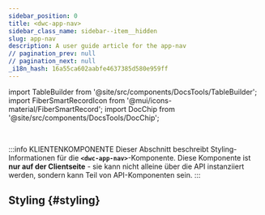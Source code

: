 ```yaml
---
sidebar_position: 0
title: <dwc-app-nav>
sidebar_class_name: sidebar--item__hidden
slug: app-nav
description: A user guide article for the app-nav
// pagination_prev: null
// pagination_next: null
_i18n_hash: 16a55ca602aabfe4637385d580e959ff
---
```

import TableBuilder from '@site/src/components/DocsTools/TableBuilder';
import FiberSmartRecordIcon from '@mui/icons-material/FiberSmartRecord';
import DocChip from '@site/src/components/DocsTools/DocChip';

<DocChip chip='shadow' />

<br />

:::info KLIENTENKOMPONENTE
Dieser Abschnitt beschreibt Styling-Informationen für die **`<dwc-app-nav>`**-Komponente. Diese Komponente ist **nur auf der Clientseite** - sie kann nicht alleine über die API instanziiert werden, sondern kann Teil von API-Komponenten sein.
:::

## Styling {#styling}

<TableBuilder name="dwc-app-nav" clientComponent />
